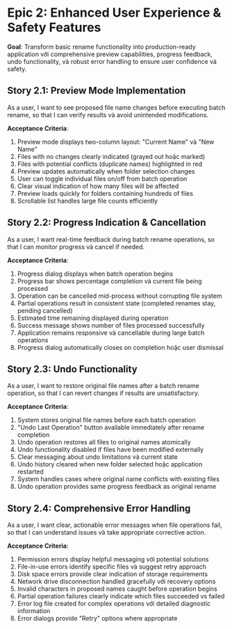# Epic 2: Enhanced User Experience & Safety Features

**Goal**: Transform basic rename functionality into production-ready application với comprehensive preview capabilities, progress feedback, undo functionality, và robust error handling to ensure user confidence và safety.

## Story 2.1: Preview Mode Implementation
As a user,
I want to see proposed file name changes before executing batch rename,
so that I can verify results và avoid unintended modifications.

**Acceptance Criteria**:
1. Preview mode displays two-column layout: "Current Name" và "New Name"
2. Files with no changes clearly indicated (grayed out hoặc marked)
3. Files with potential conflicts (duplicate names) highlighted in red
4. Preview updates automatically when folder selection changes
5. User can toggle individual files on/off from batch operation
6. Clear visual indication of how many files will be affected
7. Preview loads quickly for folders containing hundreds of files
8. Scrollable list handles large file counts efficiently

## Story 2.2: Progress Indication & Cancellation
As a user,
I want real-time feedback during batch rename operations,
so that I can monitor progress và cancel if needed.

**Acceptance Criteria**:
1. Progress dialog displays when batch operation begins
2. Progress bar shows percentage completion và current file being processed
3. Operation can be cancelled mid-process without corrupting file system
4. Partial operations result in consistent state (completed renames stay, pending cancelled)
5. Estimated time remaining displayed during operation
6. Success message shows number of files processed successfully
7. Application remains responsive và cancellable during large batch operations
8. Progress dialog automatically closes on completion hoặc user dismissal

## Story 2.3: Undo Functionality
As a user,
I want to restore original file names after a batch rename operation,
so that I can revert changes if results are unsatisfactory.

**Acceptance Criteria**:
1. System stores original file names before each batch operation
2. "Undo Last Operation" button available immediately after rename completion
3. Undo operation restores all files to original names atomically
4. Undo functionality disabled if files have been modified externally
5. Clear messaging about undo limitations và current state
6. Undo history cleared when new folder selected hoặc application restarted
7. System handles cases where original name conflicts with existing files
8. Undo operation provides same progress feedback as original rename

## Story 2.4: Comprehensive Error Handling
As a user,
I want clear, actionable error messages when file operations fail,
so that I can understand issues và take appropriate corrective action.

**Acceptance Criteria**:
1. Permission errors display helpful messaging với potential solutions
2. File-in-use errors identify specific files và suggest retry approach
3. Disk space errors provide clear indication of storage requirements
4. Network drive disconnection handled gracefully với recovery options
5. Invalid characters in proposed names caught before operation begins
6. Partial operation failures clearly indicate which files succeeded vs failed
7. Error log file created for complex operations với detailed diagnostic information
8. Error dialogs provide "Retry" options where appropriate
